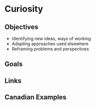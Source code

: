 # Curiosity

## Objectives

- Identifying new ideas, ways of working
- Adapting approaches used elsewhere
- Reframing problems and perspectives

## Goals

## Links

## Canadian Examples
